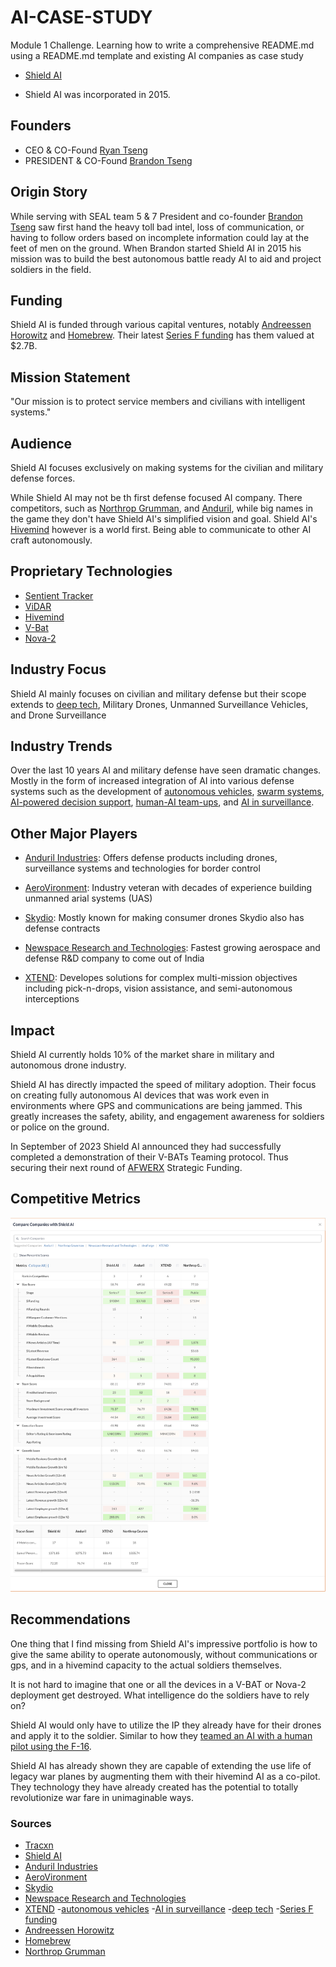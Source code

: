 # AI-CASE-STUDY

Module 1 Challenge. Learning how to write a comprehensive README.md using a README.md template and existing AI companies as case study

- [Shield AI](https://shield.ai/)

- Shield AI was incorporated in 2015.

## Founders

- CEO & CO-Found [Ryan Tseng](https://shield.ai/about-us/company-executives/ryan-tseng/)
- PRESIDENT & CO-Found [Brandon Tseng](https://shield.ai/about-us/company-executives/brandon-tseng/)

## Origin Story

While serving with SEAL team 5 & 7 President and co-founder [Brandon Tseng](https://shield.ai/about-us/company-executives/brandon-tseng/) saw first hand the heavy toll bad intel, loss of communication, or having to follow orders based on incomplete information could lay at the feet of men on the ground. When Brandon started Shield AI in 2015 his mission was to build the best autonomous battle ready AI to aid and project soldiers in the field.

## Funding

Shield AI is funded through various capital ventures, notably [Andreessen Horowitz](https://a16z.com/) and [Homebrew](brew.sh). Their latest [Series F funding](https://markets.businessinsider.com/news/stocks/shield-ai-raises-200m-reaching-2-7b-valuation-1032759153) has them valued at $2.7B.

## Mission Statement

"Our mission is to protect service members and civilians with intelligent systems."

## Audience

Shield AI focuses exclusively on making systems for the civilian and military defense forces.

While Shield AI may not be th first defense focused AI company. There competitors, such as [Northrop Grumman](https://www.northropgrumman.com/what-we-do/artificial-intelligence-and-machine-learning), and [Anduril](https://www.anduril.com/), while big names in the game they don't have Shield AI's simplified vision and goal. Shield AI's [Hivemind](https://shield.ai/hivemind/) however is a world first. Being able to communicate to other AI craft autonomously.

## Proprietary Technologies

- [Sentient Tracker](https://shield.ai/sentient-tracker/)
- [ViDAR](https://shield.ai/vidar/)
- [Hivemind](https://shield.ai/hivemind/)
- [V-Bat](https://shield.ai/v-bat/)
- [Nova-2](https://shield.ai/nova-2/)

## Industry Focus

Shield AI mainly focuses on civilian and military defense but their scope extends to [deep tech](https://builtin.com/artificial-intelligence/deep-tech), Military Drones, Unmanned Surveillance Vehicles, and Drone Surveillance

## Industry Trends

Over the last 10 years AI and military defense have seen dramatic changes. Mostly in the form of increased integration of AI into various defense systems such as the development of [autonomous vehicles](https://www.tesla.com/), [swarm systems](https://shield.ai/nova-2/), [AI-powered decision support](https://www.palantir.com/), [human-AI team-ups](https://shield.ai/hivemind/), and [AI in surveillance](https://smartsentryai.com/).

## Other Major Players

- [Anduril Industries](https://www.anduril.com/): Offers defense products including drones, surveillance systems and technologies for border control

- [AeroVironment](https://www.avinc.com/): Industry veteran with decades of experience building unmanned arial systems (UAS)

- [Skydio](https://www.skydio.com/): Mostly known for making consumer drones Skydio also has defense contracts

- [Newspace Research and Technologies](https://newspace.co.in/): Fastest growing aerospace and defense R&D company to come out of India

- [XTEND](https://www.xtend.me/): Developes solutions for complex multi-mission objectives including pick-n-drops, vision assistance, and semi-autonomous interceptions

## Impact

Shield AI currently holds 10% of the market share in military and autonomous drone industry.

Shield AI has directly impacted the speed of military adoption. Their focus on creating fully autonomous AI devices that was work even in environments where GPS and communications are being jammed. This greatly increases the safety, ability, and engagement awareness for soldiers or police on the ground.

In September of 2023 Shield AI announced they had successfully completed a demonstration of their V-BATs Teaming protocol. Thus securing their next round of [AFWERX](https://afwerx.com/) Strategic Funding.

## Competitive Metrics

![Metric comparing Shield AI to Anduril, Northrop Grumman, and XTEND](./shieldai_competative_metrics.png)

## Recommendations

One thing that I find missing from Shield AI's impressive portfolio is how to give the same ability to operate autonomously, without communications or gps, and in a hivemind capacity to the actual soldiers themselves.

It is not hard to imagine that one or all the devices in a V-BAT or Nova-2 deployment get destroyed. What intelligence do the soldiers have to rely on?

Shield AI would only have to utilize the IP they already have for their drones and apply it to the soldier. Similar to how they [teamed an AI with a human pilot using the F-16](https://shield.ai/jets/).

Shield AI has already shown they are capable of extending the use life of legacy war planes by augmenting them with their hivemind AI as a co-pilot. They technology they have already created has the potential to totally revolutionize war fare in unimaginable ways.

### Sources

- [Tracxn](https://tracxn.com/d/companies/shield-ai/__xWAZxcGRQErj0eca7RojeCvAoVKfcEIPX0V-RwwoAJk)
- [Shield AI](https://shield.ai/jets/)
- [Anduril Industries](https://www.anduril.com/)
- [AeroVironment](https://www.avinc.com/)
- [Skydio](https://www.skydio.com/)
- [Newspace Research and Technologies](https://newspace.co.in/)
- [XTEND](https://www.xtend.me/) -[autonomous vehicles](https://www.tesla.com/) -[AI in surveillance](https://smartsentryai.com/) -[deep tech](https://builtin.com/artificial-intelligence/deep-tech) -[Series F funding](https://markets.businessinsider.com/news/stocks/shield-ai-raises-200m-reaching-2-7b-valuation-1032759153)
- [Andreessen Horowitz](https://a16z.com/)
- [Homebrew](brew.sh)
- [Northrop Grumman](https://www.northropgrumman.com/what-we-do/artificial-intelligence-and-machine-learning)
